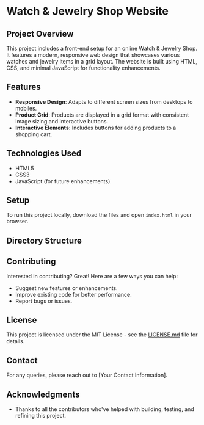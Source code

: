 # Watch & Jewelry Shop Website

## Project Overview
This project includes a front-end setup for an online Watch & Jewelry Shop. It features a modern, responsive web design that showcases various watches and jewelry items in a grid layout. The website is built using HTML, CSS, and minimal JavaScript for functionality enhancements.

## Features
- **Responsive Design**: Adapts to different screen sizes from desktops to mobiles.
- **Product Grid**: Products are displayed in a grid format with consistent image sizing and interactive buttons.
- **Interactive Elements**: Includes buttons for adding products to a shopping cart.

## Technologies Used
- HTML5
- CSS3
- JavaScript (for future enhancements)

## Setup
To run this project locally, download the files and open `index.html` in your browser.

## Directory Structure

## Contributing
Interested in contributing? Great! Here are a few ways you can help:
- Suggest new features or enhancements.
- Improve existing code for better performance.
- Report bugs or issues.

## License
This project is licensed under the MIT License - see the [LICENSE.md](LICENSE) file for details.

## Contact
For any queries, please reach out to [Your Contact Information].

## Acknowledgments
- Thanks to all the contributors who've helped with building, testing, and refining this project.

